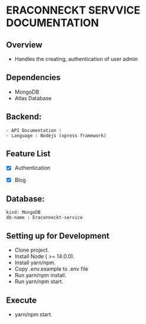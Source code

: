 # ERACONNECKT SERVVICE  DOCUMENTATION

## Overview

- Handles the creating, authentication of user admin

## Dependencies
- MongoDB
- Atlas Database

## Backend:
    - API Documentation : 
    - Language : Nodejs (xpress framework)

## Feature List
- [x] Authentication
- [x] Blog 



## Database:
    kind: MongoDB
    db-name : Eraconneckt-service

## Setting up for Development

- Clone project.
- Install Node ( >= 14.0.0).
- Install yarn/npm.
- Copy .env.example to .env file
- Run yarn/npm install.
- Run yarn/npm start.

## Execute
- yarn/npm start.
